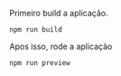 Primeiro build a aplicação.
```shell
npm run build
```

Apos isso, rode a aplicação
```shell
npm run preview
```